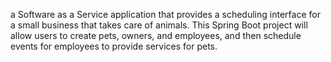 a Software as a Service application that provides a scheduling interface for a small business that takes care of animals. 
This Spring Boot project will allow users to create pets, owners, and employees, and then schedule events for employees to provide services for pets.

